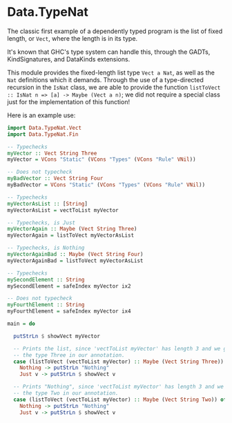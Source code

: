 Data.TypeNat
============

The classic first example of a dependently typed program is the list of
fixed length, or `Vect`, where the length is in its type.

It's known that GHC's type system can handle this, through the
GADTs, KindSignatures, and DataKinds extensions.

This module provides the fixed-length list type `Vect a Nat`, as well as the
`Nat` definitions which it demands. Through the use of a type-directed
recursion in the `IsNat` class, we are able to provide the function
`listToVect :: IsNat n => [a] -> Maybe (Vect a n)`; we did not require
a special class just for the implementation of this function!

Here is an example use:

```Haskell
import Data.TypeNat.Vect
import Data.TypeNat.Fin

-- Typechecks
myVector :: Vect String Three
myVector = VCons "Static" (VCons "Types" (VCons "Rule" VNil))

-- Does not typecheck
myBadVector :: Vect String Four
myBadVector = VCons "Static" (VCons "Types" (VCons "Rule" VNil))

-- Typechecks
myVectorAsList :: [String]
myVectorAsList = vectToList myVector

-- Typechecks, is Just
myVectorAgain :: Maybe (Vect String Three)
myVectorAgain = listToVect myVectorAsList

-- Typechecks, is Nothing
myVectorAgainBad :: Maybe (Vect String Four)
myVectorAgainBad = listToVect myVectorAsList

-- Typechecks
mySecondElement :: String
mySecondElement = safeIndex myVector ix2

-- Does not typecheck
myFourthElement :: String
myFourthElement = safeIndex myVector ix4

main = do

  putStrLn $ showVect myVector

  -- Prints the list, since 'vectToList myVector' has length 3 and we gave
  -- the type Three in our annotation.
  case (listToVect (vectToList myVector) :: Maybe (Vect String Three)) of
    Nothing -> putStrLn "Nothing"
    Just v -> putStrLn $ showVect v

  -- Prints "Nothing", since 'vectToList myVector' has length 3 and we gave
  -- the type Two in our annotation.
  case (listToVect (vectToList myVector) :: Maybe (Vect String Two)) of
    Nothing -> putStrLn "Nothing"
    Just v -> putStrLn $ showVect v
```
